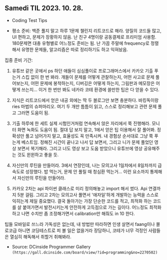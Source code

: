 ## Samedi TIL 2023. 10. 28.

- Coding Test Tips

* 평소 준비: 백준 풀지 말고 하루 1문제 챌린지 리트코드로 해라. 양질의 코드들 많고, UI 편하고, 문제가 장황하지 않음. 난 친구 4명이랑 공동결제로 프리미엄 사용함. 180문제면 대충 유형별로 어느정도 준비는 됨. 난 가끔 주말에 frequency로 정렬해서 유명한 문제들, 알고리즘은 따로 정리하기도 하고 익혀놨음.

집중 준비 기간:

1. 유튜브 같은 곳에서 ps 하던 애들이 심심풀이로 프로그래머스에서 카카오 기출 푸는거 스킵 없이 한 번 봐라. 걔들이 문제를 어떻게 관찰하는지, 어떤 사고로 문제 풀어보는지, 어떤 문제에 봉착하는지, 디버깅은 어떻게 하는지, 그림판과 메모장은 어떻게 쓰는지... 이거 한 번만 봐도 네카라 코테 환경에 쓸만한 팁은 다 얻을 수 있다.

2. 지식은 리트코드에서 얻은 내공 외에는 딱 두 블로그만 보면 충분하다. 바킹독이랑 ries 마법의 슈퍼마리오. 여기 두 개만 틈틈이 읽고, 스스로 정리해보고 관련 문제 풀고 그러면 도움이 됨.

3. 기출 하루에 한 세트 실제 시험인거처럼 연속해서 앉은 자리에서 쭉 진행해라. 모니터 화면 녹화도 도움이 됨. 절대 답 보지 말고, 1에서 얻은 팁 이용해서 잘 풀어봐. 정확성만 풀고 넘어가지 말고, 효율성도 꼭 만족시켜. 내 경험상 순서대로 그냥 쭉 푸는게 베스트임. 정해진 시간이 끝나고 나서 답 보면서, 그리고 니가 문제 풀었던 영상 보면서 복기해라. 그리고 너도 영상 보고 도움 받았으니 유튜브에 영상 공유해주는 것도 윈윈하고 좋을 듯.

4. 자신만의 루틴을 만들어라. 3에서 연장인데, 나는 모의고사 1일차에서 8일차까지 급속도로 성장했다. 밥 먹는거, 문제 안 풀릴 때 청심환 먹는거... 이런 요소까지 통제해서 자신만의 루틴을 만들어라.

5. 카카오 2차는 api 파이썬 클래스로 미리 정의해놓고 import 해서 썼다. Api 연결까지 5분 걸림. 그리고 2차는 모의고사 풀면서 '애자일'하게 개발하는 능력을 스스로 익히는게 제일 중요했다. 결국 돌아가는 가장 단순한 코드를 적고, 최적화 하는 코드를 살 붙여가면서 발전시키는게 안전하게 고득점으로 가는 길이다. 어느정도 최적화 하고 나면 수치만 좀 조정해가면서 calibration만 해줘도 in 10 한다.

팁들 모바일로 쓰느라 가독성은 없는데, 내 방법만 따라하면 인생 살면서 faang이나 몰로코급 아니면 코딩테스트로 피 볼 일은 없을거라 장담하니, 코테가 너무 걱정인 사람들은 열심히 해독해서 취할거 취해봐라.

- Source: DCinside Programmer Gallery `(https://gall.dcinside.com/board/view/?id=programming&no=2270502)`
